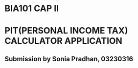 # BIA101 CAP II 
# PIT(PERSONAL INCOME TAX) CALCULATOR APPLICATION

## Submission by Sonia Pradhan, 03230316
